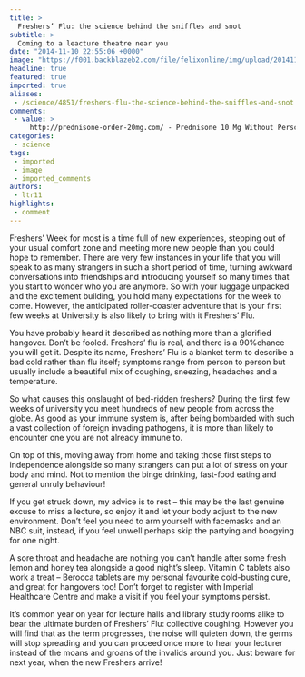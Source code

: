 ```yaml
---
title: >
  Freshers’ Flu: the science behind the sniffles and snot
subtitle: >
  Coming to a leacture theatre near you
date: "2014-11-10 22:55:06 +0000"
image: "https://f001.backblazeb2.com/file/felixonline/img/upload/201411102255-ps3110-commonstudentillnesses-wp.jpg"
headline: true
featured: true
imported: true
aliases:
 - /science/4851/freshers-flu-the-science-behind-the-sniffles-and-snot
comments:
 - value: >
     http://prednisone-order-20mg.com/ - Prednisone 10 Mg Without Perscription Viagra Sad Experience http://cialis5mg-20mg.com/,http://prednisone-order-20mg.com/ - Prednisone Viagra Sad Experience http://cialis5mg-20mg.com/,http://20mgprednisone-online.org/ - Prednisone Lowest Price For Generic Viagra http://cialis20mg5mg.net/,http://20mgprednisone-online.org/ - Prednisone Without A Prescription Generic Viagra Buy http://cialis20mg5mg.net/,http://20mgprednisone-online.org/ - Buy Prednisone Without Prescription Viagra 100mg http://cialis20mg5mg.net/,http://20mgprednisone-online.org/ - Prednisone Viagra http://cialis20mg5mg.net/,http://dapoxetine-onlinepriligy.net/ - dapoxetine-onlinepriligy.net.ankor ventolinsalbutamol-buy.org.ankor http://ventolinsalbutamolbuy.org/,http://dapoxetine-onlinepriligy.net/ - dapoxetine-onlinepriligy.net.ankor ventolinsalbutamol-buy.org.ankor http://ventolinsalbutamolbuy.org/,http://dapoxetine-onlinepriligy.net/ - dapoxetine-onlinepriligy.net.ankor ventolinsalbutamol-buy.org.ankor http:
categories:
 - science
tags:
 - imported
 - image
 - imported_comments
authors:
 - ltr11
highlights:
 - comment
---
```


Freshers’ Week for most is a time full of new experiences, stepping out of your usual comfort zone and meeting more new people than you could hope to remember. There are very few instances in your life that you will speak to as many strangers in such a short period of time, turning awkward conversations into friendships and introducing yourself so many times that you start to wonder who you are anymore. So with your luggage unpacked and the excitement building, you hold many expectations for the week to come. However, the anticipated roller-coaster adventure that is your first few weeks at University is also likely to bring with it Freshers’ Flu.

You have probably heard it described as nothing more than a glorified hangover. Don’t be fooled. Freshers’ flu is real, and there is a 90%chance you will get it. Despite its name, Freshers’ Flu is a blanket term to describe a bad cold rather than flu itself; symptoms range from person to person but usually include a beautiful mix of coughing, sneezing, headaches and a temperature.

So what causes this onslaught of bed-ridden freshers? During the first few weeks of university you meet hundreds of new people from across the globe. As good as your immune system is, after being bombarded with such a vast collection of foreign invading pathogens, it is more than likely to encounter one you are not already immune to.

On top of this, moving away from home and taking those first steps to independence alongside so many strangers can put a lot of stress on your body and mind. Not to mention the binge drinking, fast-food eating and general unruly behaviour!

If you get struck down, my advice is to rest – this may be the last genuine excuse to miss a lecture, so enjoy it and let your body adjust to the new environment. Don’t feel you need to arm yourself with facemasks and an NBC suit, instead, if you feel unwell perhaps skip the partying and boogying for one night.

A sore throat and headache are nothing you can’t handle after some fresh lemon and honey tea alongside a good night’s sleep. Vitamin C tablets also work a treat – Berocca tablets are my personal favourite cold-busting cure, and great for hangovers too! Don’t forget to register with Imperial Healthcare Centre and make a visit if you feel your symptoms persist.

It’s common year on year for lecture halls and library study rooms alike to bear the ultimate burden of Freshers’ Flu: collective coughing. However you will find that as the term progresses, the noise will quieten down, the germs will stop spreading and you can proceed once more to hear your lecturer instead of the moans and groans of the invalids around you. Just beware for next year, when the new Freshers arrive!
